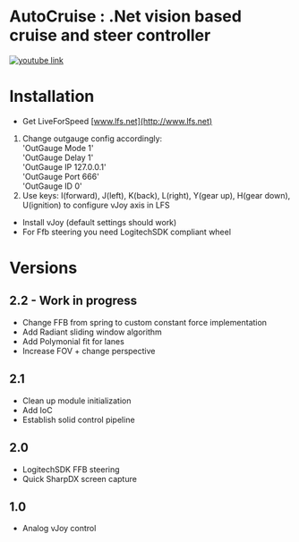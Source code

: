 AutoCruise
: .Net vision based cruise and steer controller
=========================================================

[![youtube link](https://img.youtube.com/vi/MKALTq9Zse0/0.jpg)](https://www.youtube.com/watch?v=MKALTq9Zse0)

# Installation
* Get LiveForSpeed [www.lfs.net](http://www.lfs.net)
1. Change outgauge config accordingly:  
'OutGauge Mode 1'  
'OutGauge Delay 1'  
'OutGauge IP 127.0.0.1'  
'OutGauge Port 666'  
'OutGauge ID 0'
2. Use keys: I(forward), J(left), K(back), L(right), Y(gear up), H(gear down), U(ignition) to configure vJoy axis in LFS
* Install vJoy (default settings should work)
* For Ffb steering you need LogitechSDK compliant wheel

# Versions

## 2.2 - Work in progress
- Change FFB from spring to custom constant force implementation
- Add Radiant sliding window algorithm
- Add Polymonial fit for lanes
- Increase FOV + change perspective

## 2.1
+ Clean up module initialization
+ Add IoC
+ Establish solid control pipeline

## 2.0
+ LogitechSDK FFB steering
+ Quick SharpDX screen capture

## 1.0
+ Analog vJoy control